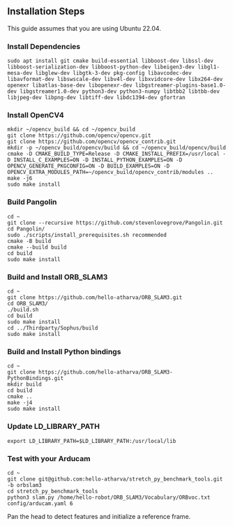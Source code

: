 ## Installation Steps

This guide assumes that you are using Ubuntu 22.04.

### Install Dependencies

```
sudo apt install git cmake build-essential libboost-dev libssl-dev libboost-serialization-dev libboost-python-dev libeigen3-dev libgl1-mesa-dev libglew-dev libgtk-3-dev pkg-config libavcodec-dev libavformat-dev libswscale-dev libv4l-dev libxvidcore-dev libx264-dev openexr libatlas-base-dev libopenexr-dev libgstreamer-plugins-base1.0-dev libgstreamer1.0-dev python3-dev python3-numpy libtbb2 libtbb-dev libjpeg-dev libpng-dev libtiff-dev libdc1394-dev gfortran
```

### Install OpenCV4

```
mkdir ~/opencv_build && cd ~/opencv_build
git clone https://github.com/opencv/opencv.git
git clone https://github.com/opencv/opencv_contrib.git
mkdir -p ~/opencv_build/opencv/build && cd ~/opencv_build/opencv/build
cmake -D CMAKE_BUILD_TYPE=Release -D CMAKE_INSTALL_PREFIX=/usr/local -D INSTALL_C_EXAMPLES=ON -D INSTALL_PYTHON_EXAMPLES=ON -D OPENCV_GENERATE_PKGCONFIG=ON -D BUILD_EXAMPLES=ON -D OPENCV_EXTRA_MODULES_PATH=~/opencv_build/opencv_contrib/modules ..
make -j6
sudo make install
```

### Build Pangolin

```
cd ~
git clone --recursive https://github.com/stevenlovegrove/Pangolin.git
cd Pangolin/
sudo ./scripts/install_prerequisites.sh recommended
cmake -B build
cmake --build build
cd build
sudo make install
```

### Build and Install ORB_SLAM3

```
cd ~
git clone https://github.com/hello-atharva/ORB_SLAM3.git
cd ORB_SLAM3/
./build.sh
cd build
sudo make install
cd ../Thirdparty/Sophus/build
sudo make install
```

### Build and Install Python bindings

```
cd ~
git clone https://github.com/hello-atharva/ORB_SLAM3-PythonBindings.git
mkdir build
cd build
cmake ..
make -j4
sudo make install
```

### Update LD_LIBRARY_PATH

```
export LD_LIBRARY_PATH=$LD_LIBRARY_PATH:/usr/local/lib
```

### Test with your Arducam

```
cd ~
git clone git@github.com:hello-atharva/stretch_py_benchmark_tools.git -b orbslam3
cd stretch_py_benchmark_tools
python3 slam.py /home/hello-robot/ORB_SLAM3/Vocabulary/ORBvoc.txt config/arducam.yaml 6
```

Pan the head to detect features and initialize a reference frame.
